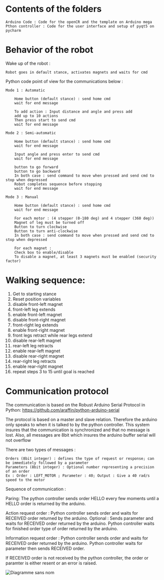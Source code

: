 # Contents of the folders
    Arduino Code : Code for the openCR and the template on Arduino mega
    Pthon controller : Code for the user interface and setup of pyqt5 on pycharm

# Behavior of the robot 
Wake up of the robot : 

    Robot goes in default stance, activates magnets and waits for cmd
    
Python code point of view for the communications below :

    Mode 1 : Automatic

        Home button (default stance) : send home cmd
        wait for end message

        To add action : Input distance and angle and press add
        add up to 10 actions
        Then press start to send cmd
        wait for end message

    Mode 2 : Semi-automatic

        Home button (default stance) : send home cmd
        wait for end message

        Input angle and press enter to send cmd
        wait for end message

        button to go forward
        button to go backward
        In both case : send command to move when pressed and send cmd to stop when depressed
        Robot completes sequence before stopping
        wait for end message

    Mode 3 : Manual

        Home button (default stance) : send home cmd
        wait for end message

        For each motor : (4 stepper (0-180 deg) and 4 stepper (360 deg))
        Magnet of leg must be turned off
        Button to turn clockwise
        Button to turn anti-clockwise
        In both case : send command to move when pressed and send cmd to stop when depressed

        For each magnet :
        Check box to enable/disable
        To disable a magnet, at least 3 magnets must be enabled (security factor)
# Walking sequence:

1. Get to starting stance
2. Reset position variables
3. disable front-left magnet
4. front-left leg extends
5. enable front-left magnet
6. disable front-right magnet
7. front-right leg extends
8. enable front-right magnet
9. front legs retract while rear legs extend
10. disable rear-left magnet
11. rear-left leg retracts
12. enable rear-left magnet
13. disable rear-right magnet
14. rear-right leg retracts
15. enable rear-right magnet
16. repeat steps 3 to 15 until goal is reached

# Communication protocol
The communication is based on the Robust Arduino Serial Protocol in Python:
https://github.com/araffin/python-arduino-serial

The protocol is based on a master and slave relation. Therefore the arduino only speaks to when it is talked to by the python controller.
This system insures that the communication is synchronized and that no message is lost. Also, all messages are 8bit which insures the arduino buffer serial will not overflow

There are two types of messages :

    Orders (8bit integer) : defines the type of request or response; can be immediately followed by a parameter 
    Parameters (8bit integer) : Optional number representing a precision of an order 
    Ex : Order : LEFT_MOTOR ; Parameter : 40; Output : Give a 40 rad/s speed to the motor
    
Sequence of communication :
 
   Paring: 
   The python controller sends order HELLO every few moments until a HELLO order is returned by the arduino.
   
   Action request order :
   Python controller sends order and waits for RECEIVED order returned by the arduino.
   Optional : Sends parameter and waits for RECEIVED order returned by the arduino.
   Python controller waits for finished order type of order returned by the arduino.
    
   Information request order :
   Python controller sends order and waits for RECEIVED order returned by the arduino.
   Python controller waits for parameter then sends RECEIVED order.
    
   If RECEIVED order is not received by the python controller, the order or paramter is either resent or an error is raised.
   
![Diagramme sans nom](https://user-images.githubusercontent.com/61423054/155046882-bd427d14-defc-4da7-bac2-dcbce39e5b85.png)
    
